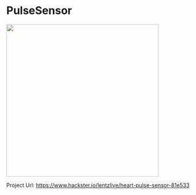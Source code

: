 # PulseSensor

<img width="400" src="https://github.com/lentzlive/PulseSensor/blob/master/PulseSensor/images/Pulse%20Sensor_bb.png" />


Project Url:
https://www.hackster.io/lentzlive/heart-pulse-sensor-81e533
